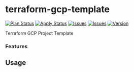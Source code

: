 # terraform-gcp-template

[![Plan Status][badge_plan_status]][link_plan_status]
[![Apply Status][badge_apply_status]][link_apply_status]
[![Issues][badge_issues]][link_issues]
[![Issues][badge_pulls]][link_pulls]
[![Version][badge_release_version]][link_release_version]

Terraform GCP Project Template

### Features

## Usage

<!-- BEGIN_TF_DOCS -->
<!-- END_TF_DOCS -->

[link_issues]: https://github.com/braveokafor/terraform-gcp-template/issues
[link_pulls]: https://github.com/braveokafor/terraform-gcp-template/pulls
[link_plan_status]: https://github.com/braveokafor/terraform-gcp-template/actions/workflows/terraform-plan.yaml
[link_apply_status]: https://github.com/braveokafor/terraform-gcp-template/actions/workflows/terraform-apply.yaml
[link_release_version]: https://github.com/braveokafor/terraform-gcp-template/releases/latest
[badge_issues]: https://img.shields.io/github/issues-raw/braveokafor/terraform-gcp-template?style=flat-square&logo=GitHub
[badge_pulls]: https://img.shields.io/github/issues-pr/braveokafor/terraform-gcp-template?style=flat-square&logo=GitHub
[badge_plan_status]: https://img.shields.io/github/actions/workflow/status/braveokafor/terraform-gcp-template/terraform-plan.yaml?style=flat-square&logo=GitHub&label=build
[badge_apply_status]: https://img.shields.io/github/actions/workflow/status/braveokafor/terraform-gcp-template/terraform-apply.yaml?style=flat-square&logo=GitHub&label=build
[badge_release_version]: https://img.shields.io/github/v/release/braveokafor/terraform-gcp-template?style=flat-square&logo=GitHub&label=version
